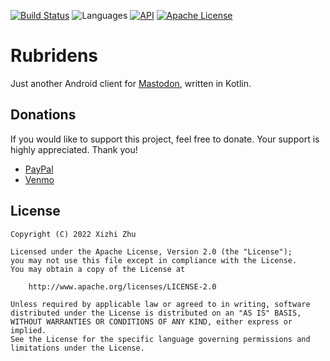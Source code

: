 [![Build Status](https://img.shields.io/github/workflow/status/xizzhu/rubridens/Android%20CI/master?color=blue)](https://github.com/xizzhu/rubridens/actions)
![Languages](https://img.shields.io/badge/languages-Kotlin-blue.svg?longCache=true&style=flat)
[![API](https://img.shields.io/badge/API-21%2B-blue.svg?style=flat)](https://developer.android.com/about/versions/android-5.0.html)
[![Apache License](https://img.shields.io/badge/license-Apache%20License%202.0-blue.svg?style=flat)](https://www.apache.org/licenses/LICENSE-2.0)

Rubridens
=========

Just another Android client for [Mastodon](https://joinmastodon.org/), written in Kotlin.

Donations
---------
If you would like to support this project, feel free to donate. Your support is highly appreciated. Thank you!
* [PayPal](https://paypal.me/xizzhu)
* [Venmo](https://www.venmo.com/u/xizzhu)

License
-------
    Copyright (C) 2022 Xizhi Zhu

    Licensed under the Apache License, Version 2.0 (the "License");
    you may not use this file except in compliance with the License.
    You may obtain a copy of the License at

        http://www.apache.org/licenses/LICENSE-2.0

    Unless required by applicable law or agreed to in writing, software
    distributed under the License is distributed on an "AS IS" BASIS,
    WITHOUT WARRANTIES OR CONDITIONS OF ANY KIND, either express or implied.
    See the License for the specific language governing permissions and
    limitations under the License.
